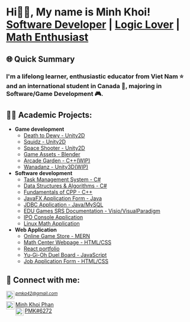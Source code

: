 <h1>Hi👋🏻, My name is Minh Khoi! <br/><a href="https://github.com/Mvrs10">Software Developer</a> | <a href="https://www.linkedin.com/in/mkp10">Logic Lover</a> | <a href="https://www.linkedin.com/in/mkp10">Math Enthusiast</a></h1>

<h2>🌐 Quick Summary</h2>
<h3>I'm a lifelong learner, enthusiastic educator from Viet Nam ⭐ and an international student in Canada 🍁, majoring in Software/Game Development 🎮.</h3>

<h2>👨‍💻 Academic Projects:</h2>

- <b>Game development</b>
  - [Death to Dewy - Unity2D](https://github.com/Mvrs10/Death-to-Dewy)
  - [Squidz - Unity2D](https://github.com/Mvrs10/Squidz)
  - [Space Shooter - Unity2D](https://github.com/Mvrs10/Space-Shooter)
  - [Game Assets - Blender](https://github.com/Mvrs10/Game-Assets)
  - [Arcade Garden - C++(WIP)](https://github.com/Mvrs10/ArcadeGarden)
  - [Wanadanz - Unity3D(WIP)](https://github.com/Mvrs10/Wanadanz)
- <b>Software development</b>
  - [Task Management System - C#](https://github.com/Mvrs10/LAB89)
  - [Data Structures & Algorithms - C#](https://github.com/Mvrs10/LC_Solutions)
  - [Fundamentals of CPP - C++](https://github.com/Mvrs10/CPP_NewB)
  - [JavaFX Application Form - Java](https://github.com/Mvrs10/JavaFX-Application)
  - [JDBC Application - Java/MySQL](https://github.com/Mvrs10/JDBC-Application)
  - [EDU Games SRS Documentation - Visio/VisualParadigm](https://github.com/Mvrs10/EDU-Games)
  - [IPO Console Application](https://github.com/Mvrs10/IPO-ConsoleApp)
  - [Linux Math Application](https://github.com/Mvrs10/Linux-Math-App)
- <b>Web Application</b>
  - [Online Game Store - MERN](https://github.com/Mvrs10/Ecommerce-Website)
  - [Math Center Webpage - HTML/CSS](https://github.com/Mvrs10/Mathnasium-Webpage)
  - [React portfolio](https://github.com/Mvrs10/COMP229-Portfolio)
  - [Yu-Gi-Oh Duel Board - JavaScript](https://github.com/Mvrs10/Yu-Gi-Oh_Duel-Board)
  - [Job Application Form - HTML/CSS](https://github.com/Mvrs10/Online-Job-Application-Form)


<h2> 🤳 Connect with me:</h2>
<small><i><a align="left" href="mailto:pmka42@gmail.com">pmka42@gmail.com <img align="left" alt="MinhKhoi | Gmail" width="22px" src="https://cdn.jsdelivr.net/npm/simple-icons@3.13.0/icons/gmail.svg" /></a></i></small><br>

<a target="_blank" align="left" href="https://www.linkedin.com/in/mkp10">Minh Khoi Phan <img align="left" alt="MinhKhoi | LinkedIn" width="22px" src="https://cdn.jsdelivr.net/npm/simple-icons@v3/icons/linkedin.svg" /></a><br>
<a target="_blank" align="left" href="https://discord.com/">PMK#6272<img align="left" alt="MinhKhoi | LinkedIn" width="22px" src="https://cdn.jsdelivr.net/npm/simple-icons@3.13.0/icons/discord.svg" /></a>
